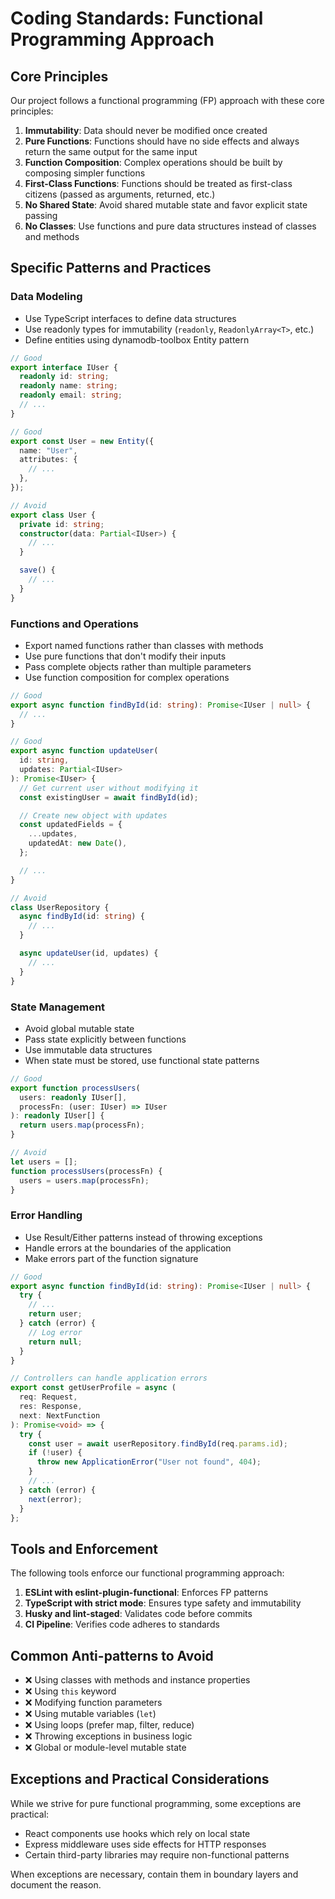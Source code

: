 # Coding Standards: Functional Programming Approach

## Core Principles

Our project follows a functional programming (FP) approach with these core principles:

1. **Immutability**: Data should never be modified once created
2. **Pure Functions**: Functions should have no side effects and always return the same output for the same input
3. **Function Composition**: Complex operations should be built by composing simpler functions
4. **First-Class Functions**: Functions should be treated as first-class citizens (passed as arguments, returned, etc.)
5. **No Shared State**: Avoid shared mutable state and favor explicit state passing
6. **No Classes**: Use functions and pure data structures instead of classes and methods

## Specific Patterns and Practices

### Data Modeling

- Use TypeScript interfaces to define data structures
- Use readonly types for immutability (`readonly`, `ReadonlyArray<T>`, etc.)
- Define entities using dynamodb-toolbox Entity pattern

```typescript
// Good
export interface IUser {
  readonly id: string;
  readonly name: string;
  readonly email: string;
  // ...
}

// Good
export const User = new Entity({
  name: "User",
  attributes: {
    // ...
  },
});

// Avoid
export class User {
  private id: string;
  constructor(data: Partial<IUser>) {
    // ...
  }

  save() {
    // ...
  }
}
```

### Functions and Operations

- Export named functions rather than classes with methods
- Use pure functions that don't modify their inputs
- Pass complete objects rather than multiple parameters
- Use function composition for complex operations

```typescript
// Good
export async function findById(id: string): Promise<IUser | null> {
  // ...
}

// Good
export async function updateUser(
  id: string,
  updates: Partial<IUser>
): Promise<IUser> {
  // Get current user without modifying it
  const existingUser = await findById(id);

  // Create new object with updates
  const updatedFields = {
    ...updates,
    updatedAt: new Date(),
  };

  // ...
}

// Avoid
class UserRepository {
  async findById(id: string) {
    // ...
  }

  async updateUser(id, updates) {
    // ...
  }
}
```

### State Management

- Avoid global mutable state
- Pass state explicitly between functions
- Use immutable data structures
- When state must be stored, use functional state patterns

```typescript
// Good
export function processUsers(
  users: readonly IUser[],
  processFn: (user: IUser) => IUser
): readonly IUser[] {
  return users.map(processFn);
}

// Avoid
let users = [];
function processUsers(processFn) {
  users = users.map(processFn);
}
```

### Error Handling

- Use Result/Either patterns instead of throwing exceptions
- Handle errors at the boundaries of the application
- Make errors part of the function signature

```typescript
// Good
export async function findById(id: string): Promise<IUser | null> {
  try {
    // ...
    return user;
  } catch (error) {
    // Log error
    return null;
  }
}

// Controllers can handle application errors
export const getUserProfile = async (
  req: Request,
  res: Response,
  next: NextFunction
): Promise<void> => {
  try {
    const user = await userRepository.findById(req.params.id);
    if (!user) {
      throw new ApplicationError("User not found", 404);
    }
    // ...
  } catch (error) {
    next(error);
  }
};
```

## Tools and Enforcement

The following tools enforce our functional programming approach:

1. **ESLint with eslint-plugin-functional**: Enforces FP patterns
2. **TypeScript with strict mode**: Ensures type safety and immutability
3. **Husky and lint-staged**: Validates code before commits
4. **CI Pipeline**: Verifies code adheres to standards

## Common Anti-patterns to Avoid

- ❌ Using classes with methods and instance properties
- ❌ Using `this` keyword
- ❌ Modifying function parameters
- ❌ Using mutable variables (`let`)
- ❌ Using loops (prefer map, filter, reduce)
- ❌ Throwing exceptions in business logic
- ❌ Global or module-level mutable state

## Exceptions and Practical Considerations

While we strive for pure functional programming, some exceptions are practical:

- React components use hooks which rely on local state
- Express middleware uses side effects for HTTP responses
- Certain third-party libraries may require non-functional patterns

When exceptions are necessary, contain them in boundary layers and document the reason.
